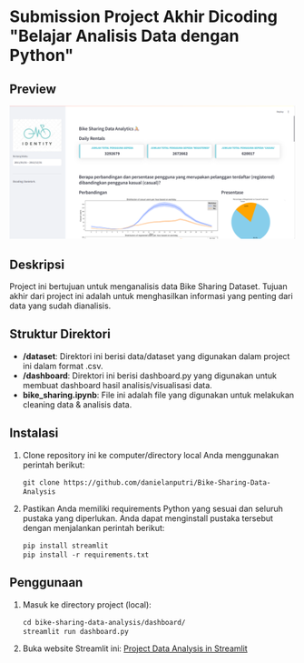 # Submission Project Akhir Dicoding "Belajar Analisis Data dengan Python"

## Preview

![Bike Sharing Dashboard Github Preview](https://github.com/danielanputri/Bike-Sharing-Data-Analysis/blob/main/preview.png)

## Deskripsi

Project ini bertujuan untuk menganalisis data Bike Sharing Dataset. Tujuan akhir dari project ini adalah untuk menghasilkan informasi yang penting dari data yang sudah dianalisis.

## Struktur Direktori

- **/dataset**: Direktori ini berisi data/dataset yang digunakan dalam project ini dalam format .csv.
- **/dashboard**: Direktori ini berisi dashboard.py yang digunakan untuk membuat dashboard hasil analisis/visualisasi data.
- **bike_sharing.ipynb**: File ini adalah file yang digunakan untuk melakukan cleaning data & analisis data.

## Instalasi

1. Clone repository ini ke computer/directory local Anda menggunakan perintah berikut:

   ```shell
   git clone https://github.com/danielanputri/Bike-Sharing-Data-Analysis
   ```

2. Pastikan Anda memiliki requirements Python yang sesuai dan seluruh pustaka yang diperlukan. Anda dapat menginstall pustaka tersebut dengan menjalankan perintah berikut:
   ```shell
   pip install streamlit
   pip install -r requirements.txt
   ```

## Penggunaan

1. Masuk ke directory project (local):

   ```shell
   cd bike-sharing-data-analysis/dashboard/
   streamlit run dashboard.py
   ```

2. Buka website Streamlit ini:
   [Project Data Analysis in Streamlit](https://daniela-bike-data-analytics.streamlit.app/)
